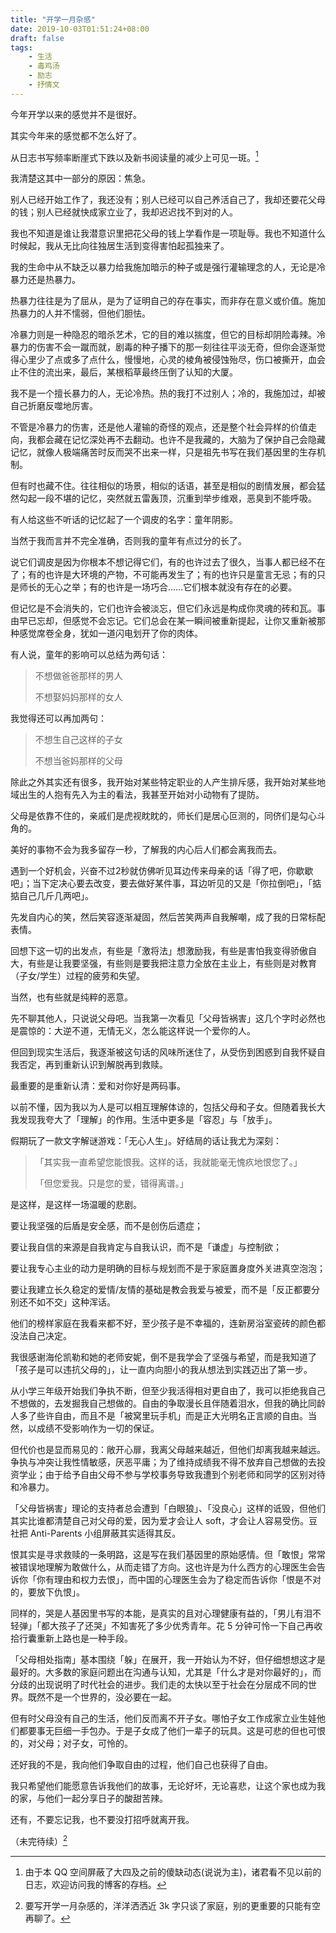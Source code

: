 ```yaml
---
title: "开学一月杂感"
date: 2019-10-03T01:51:24+08:00
draft: false
tags:
    - 生活
    - 毒鸡汤
    - 励志
    - 抒情文
---
```


今年开学以来的感觉并不是很好。

其实今年来的感觉都不怎么好了。

从日志书写频率断崖式下跌以及新书阅读量的减少上可见一斑。[^1]

我清楚这其中一部分的原因：焦急。

别人已经开始工作了，我还没有；别人已经可以自己养活自己了，我却还要花父母的钱；别人已经就快成家立业了，我却迟迟找不到对的人。

我也不知道是谁让我潜意识里把花父母的钱上学看作是一项耻辱。我也不知道什么时候起，我从无比向往独居生活到变得害怕起孤独来了。

我的生命中从不缺乏以暴力给我施加暗示的种子或是强行灌输理念的人，无论是冷暴力还是热暴力。

热暴力往往是为了屈从，是为了证明自己的存在事实，而非存在意义或价值。施加热暴力的人并不懦弱，但他们胆怯。

冷暴力则是一种隐忍的暗杀艺术，它的目的难以揣度，但它的目标却阴险毒辣。冷暴力的伤害不会一蹴而就，剧毒的种子播下的那一刻往往平淡无奇，但你会逐渐觉得心里少了点或多了点什么，慢慢地，心灵的棱角被侵蚀殆尽，伤口被撕开，血会止不住的流出来，最后，某根稻草最终压倒了认知的大厦。

我不是一个擅长暴力的人，无论冷热。热的我打不过别人；冷的，我施加过，却被自己折磨反噬地厉害。

不管是冷暴力的伤害，还是他人灌输的奇怪的观点，还是整个社会异样的价值走向，我都会藏在记忆深处再不去翻动。也许不是我藏的，大脑为了保护自己会隐藏记忆，就像人极端痛苦时反而哭不出来一样，只是祖先书写在我们基因里的生存机制。

但有时也藏不住。往往相似的场景，相似的话语，甚至是相似的剧情发展，都会猛然勾起一段不堪的记忆，突然就五雷轰顶，沉重到举步维艰，恶臭到不能呼吸。

有人给这些不听话的记忆起了一个调皮的名字：童年阴影。

当然于我而言并不完全准确，否则我的童年有点过分的长了。

说它们调皮是因为你根本不想记得它们，有的也许过去了很久，当事人都已经不在了；有的也许是大环境的产物，不可能再发生了；有的也许只是童言无忌；有的只是师长的无心之举；有的也许是一场巧合……它们根本就没有存在的必要。

但记忆是不会消失的，它们也许会被淡忘，但它们永远是构成你灵魂的砖和瓦。事由早已忘却，但感觉不会忘记。它们总会在某一瞬间被重新提起，让你又重新被那种感觉席卷全身，犹如一道闪电划开了你的肉体。

有人说，童年的影响可以总结为两句话：

> 不想做爸爸那样的男人
>
> 不想娶妈妈那样的女人

我觉得还可以再加两句：

> 不想生自己这样的子女
>
> 不想当爸妈那样的父母

除此之外其实还有很多，我开始对某些特定职业的人产生排斥感，我开始对某些地域出生的人抱有先入为主的看法，我甚至开始对小动物有了提防。

父母是依靠不住的，亲戚们是虎视眈眈的，师长们是居心叵测的，同侪们是勾心斗角的。

美好的事物不会为我多留存一秒，了解我的内心后人们都会离我而去。

遇到一个好机会，兴奋不过2秒就仿佛听见耳边传来母亲的话「得了吧，你歇歇吧」；当下定决心要去改变，要去做好某件事，耳边听见的又是「你拉倒吧」，「掂掂自己几斤几两吧」。

先发自内心的笑，然后笑容逐渐凝固，然后苦笑两声自我解嘲，成了我的日常标配表情。

回想下这一切的出发点，有些是「激将法」想激励我，有些是害怕我变得骄傲自大，有些是让我要坚强，有些则是要我把注意力全放在主业上，有些则是对教育（子女/学生）过程的疲劳和失望。

当然，也有些就是纯粹的恶意。

先不聊其他人，只说说父母吧。当我第一次看见「父母皆祸害」这几个字时必然也是震惊的：大逆不道，无情无义，怎么能这样说一个爱你的人。

但回到现实生活后，我逐渐被这句话的风味所迷住了，从受伤到困惑到自我怀疑自我否定，再到重新认识到解脱再到救赎。

最重要的是重新认清：爱和对你好是两码事。

以前不懂，因为我以为人是可以相互理解体谅的，包括父母和子女。但随着我长大我发现我夸大了「理解」的作用。生活中更多是「容忍」与「放手」。

假期玩了一款文字解谜游戏：「无心人生」。好结局的话让我尤为深刻：

> 「其实我一直希望您能恨我。这样的话，我就能毫无愧疚地恨您了。」
>
> 「但您爱我。只是您的爱，错得离谱。」

是这样，是这样一场温暖的悲剧。

要让我坚强的后盾是安全感，而不是创伤后遗症；

要让我自信的来源是自我肯定与自我认识，而不是「谦虚」与控制欲；

要让我专心主业的动力是明确的目标与规划而不是于家庭置身度外关进真空泡泡；

要让我建立长久稳定的爱情/友情的基础是教会我爱与被爱，而不是「反正都要分别还不如不交」这种浑话。

他们的榜样家庭在我看来都不好，至少孩子是不幸福的，连新房浴室瓷砖的颜色都没法自己决定。

我很感谢海伦凯勒和她的老师安妮，倒不是我学会了坚强与希望，而是我知道了「孩子是可以违抗父母的」，让一直内向胆小的我从想法到实践迈出了第一步。

从小学三年级开始我们争执不断，但至少我活得相对更自由了，我可以拒绝我自己不想做的，去发掘我自己想做的。自由的争取漫长且伴随着泪水，但我的确比同龄人多了些许自由，而且不是「被窝里玩手机」而是正大光明名正言顺的自由。当然，以成绩不受影响作为一切的保证。

但代价也是显而易见的：敞开心扉，我离父母越来越近，但他们却离我越来越远。争执与冲突让我性情敏感，厌恶平庸；为了维持成绩我不得不放弃自己想做的去投资学业；由于给予自由父母不参与学校事务导致我遭到个别老师和同学的区别对待和冷暴力。

「父母皆祸害」理论的支持者总会遭到「白眼狼」、「没良心」这样的诋毁，但他们其实比谁都清楚自己对父母的爱，因为爱才会让人 soft，才会让人容易受伤。豆社把 Anti-Parents 小组屏蔽其实适得其反。

恨其实是寻求救赎的一条明路，这是写在我们基因里的原始感情。但「敢恨」常常被错误地理解为敢做什么，从而走错了方向。这也许是为什么西方的心理医生会告诉你「你有理由和权力去恨」，而中国的心理医生会为了稳定而告诉你「恨是不对的，要放下仇恨」。

同样的，哭是人基因里书写的本能，是真实的且对心理健康有益的，「男儿有泪不轻弹」「都大孩子了还哭」不知害死了多少优秀青年。花 5 分钟可怜一下自己再收拾行囊重新上路也是一种手段。

「父母相处指南」基本围绕「躲」在展开，我一开始认为不好，但仔细想想这才是最好的。大多数的家庭问题出在沟通与认知，尤其是「什么才是对你最好的」，而分歧的出现说明了时代社会的进步。我们走的太快以至于社会在分层成不同的世界。既然不是一个世界的，没必要在一起。

但有时父母没有自己的生活，他们反而离不开子女。哪怕子女工作成家立业生娃他们都要事无巨细一手包办。于是子女成了他们一辈子的玩具。这是可悲的但也可恨的，对父母；对子女，可怜的。

还好我的不是，我向他们争取自由的过程，他们自己也获得了自由。

我只希望他们能愿意告诉我他们的故事，无论好坏，无论喜悲，让这个家也成为我的家，与他们一起分享日子的酸甜苦辣。

还有，不要忘记我，也不要没打招呼就离开我。

（未完待续）[^2] 

[^1]: 由于本 QQ 空间屏蔽了大四及之前的傻缺动态(说说为主)，诸君看不见以前的日志，欢迎访问我的博客的存档。
[^2]: 要写开学一月杂感的，洋洋洒洒近 3k 字只谈了家庭，别的更重要的只能有空再聊了。